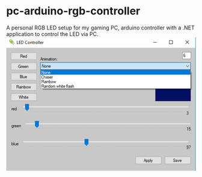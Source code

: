 # pc-arduino-rgb-controller
A personal RGB LED setup for my gaming PC, arduino controller with a .NET application to control the LED via PC.
![](screen.png)